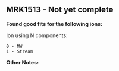 ## MRK1513 - Not yet complete
**Found good fits for the following ions:**

Ion using N components:
```
0 - MW
1 - Stream
```


**Other Notes:**


